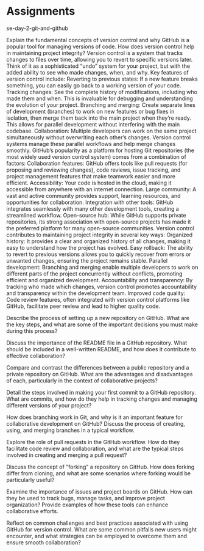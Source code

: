 # Assignments
se-day-2-git-and-github


Explain the fundamental concepts of version control and why GitHub is a popular tool for managing versions of code. How does version control help in maintaining project integrity?
Version control is a system that tracks changes to files over time, allowing you to revert to specific versions later.  Think of it as a sophisticated “undo” system for your project, but with the added ability to see who made changes, when, and why.  Key features of version control include:
Reverting to previous states: If a new feature breaks something, you can easily go back to a working version of your code.
Tracking changes: See the complete history of modifications, including who made them and when. This is invaluable for debugging and understanding the evolution of your project.
Branching and merging: Create separate lines of development (branches) to work on new features or bug fixes in isolation, then merge them back into the main project when they’re ready. This allows for parallel development without interfering with the main codebase.
Collaboration: Multiple developers can work on the same project simultaneously without overwriting each other’s changes. Version control systems manage these parallel workflows and help merge changes smoothly.
GitHub’s popularity as a platform for hosting Git repositories (the most widely used version control system) comes from a combination of factors:
Collaboration features: GitHub offers tools like pull requests (for proposing and reviewing changes), code reviews, issue tracking, and project management features that make teamwork easier and more efficient.
Accessibility: Your code is hosted in the cloud, making it accessible from anywhere with an internet connection.
Large community: A vast and active community provides support, learning resources, and opportunities for collaboration.
Integration with other tools: GitHub integrates seamlessly with many other development tools, creating a streamlined workflow.
Open-source hub: While GitHub supports private repositories, its strong association with open-source projects has made it the preferred platform for many open-source communities.
Version control contributes to maintaining project integrity in several key ways:
Organized history: It provides a clear and organized history of all changes, making it easy to understand how the project has evolved.
Easy rollback: The ability to revert to previous versions allows you to quickly recover from errors or unwanted changes, ensuring the project remains stable.
Parallel development: Branching and merging enable multiple developers to work on different parts of the project concurrently without conflicts, promoting efficient and organized development.
Accountability and transparency: By tracking who made which changes, version control promotes accountability and transparency within the development team.
Improved code quality: Code review features, often integrated with version control platforms like GitHub, facilitate peer review and lead to higher quality code.

Describe the process of setting up a new repository on GitHub. What are the key steps, and what are some of the important decisions you must make during this process?

Discuss the importance of the README file in a GitHub repository. What should be included in a well-written README, and how does it contribute to effective collaboration?

Compare and contrast the differences between a public repository and a private repository on GitHub. What are the advantages and disadvantages of each, particularly in the context of collaborative projects?

Detail the steps involved in making your first commit to a GitHub repository. What are commits, and how do they help in tracking changes and managing different versions of your project?

How does branching work in Git, and why is it an important feature for collaborative development on GitHub? Discuss the process of creating, using, and merging branches in a typical workflow.

Explore the role of pull requests in the GitHub workflow. How do they facilitate code review and collaboration, and what are the typical steps involved in creating and merging a pull request?

Discuss the concept of "forking" a repository on GitHub. How does forking differ from cloning, and what are some scenarios where forking would be particularly useful?

Examine the importance of issues and project boards on GitHub. How can they be used to track bugs, manage tasks, and improve project organization? Provide examples of how these tools can enhance collaborative efforts.

Reflect on common challenges and best practices associated with using GitHub for version control. What are some common pitfalls new users might encounter, and what strategies can be employed to overcome them and ensure smooth collaboration?

